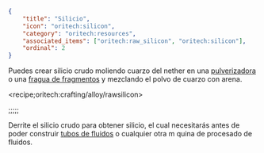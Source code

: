 ```json
{
	"title": "Silicio",
	"icon": "oritech:silicon",
	"category": "oritech:resources",
	"associated_items": ["oritech:raw_silicon", "oritech:silicon"],
	"ordinal": 2
}
```

Puedes crear silicio crudo moliendo cuarzo del nether en una [pulverizadora](^oritech:processing/pulverizer) o una [fragua de fragmentos](^oritech:processing/fragment_forge) y mezclando el polvo de cuarzo con arena.

<recipe;oritech:crafting/alloy/rawsilicon>

;;;;;

Derrite el silicio crudo para obtener silicio, el cual necesitarás antes de poder construir [tubos de fluidos](^oritech:logistics/fluid_transport) o cualquier otra m quina de procesado de fluidos.
